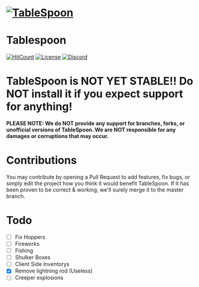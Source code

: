 # [![TableSpoon](https://file.xenoservers.net/Resources/GitHub-Resources/tablespoon.png)]()
# Tablespoon

[![HitCount](http://hits.dwyl.com/XenoServers/TableSpoon.svg)](http://hits.dwyl.com/XenoServers/TableSpoon)
[![License](https://img.shields.io/badge/license-AGPL%20v3-blue.svg?style=flat-square)](https://github.com/XenoServers/TableSpoon/blob/master/LICENSE)
[![Discord](https://img.shields.io/discord/490677165289897995.svg?style=flat-square&label=discord&colorB=7289da)](https://discord.xenoservers.net)

# **TableSpoon is NOT YET STABLE!! Do NOT install it if you expect support for anything!**

**PLEASE NOTE: We do NOT provide any support for branches, forks, or unofficial versions of TableSpoon. We are NOT responsible for any damages or corruptions that may occur.**

# Contributions
You may contribute by opening a Pull Request to add features, fix bugs, or simply edit the project how you think it would benefit TableSpoon. If it has been proven to be correct & working, we'll surely merge it to the master branch.

# Todo
  - [ ] Fix Hoppers
  - [ ] Fireworks
  - [ ] Fishing
  - [ ] Shulker Boxes
  - [ ] Client Side Inventorys
  - [X] Remove lightning rod (Useless)
  - [ ] Creeper explosions
